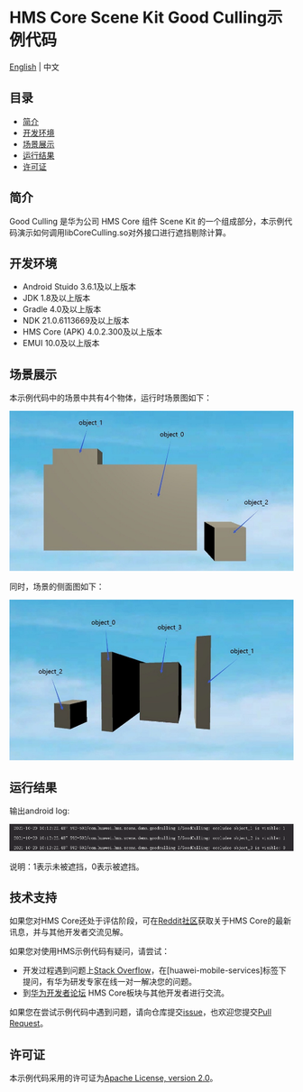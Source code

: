 # HMS Core Scene Kit Good Culling示例代码

[English](README.md) | 中文

## 目录

* [简介](#简介)
* [开发环境](#开发环境)
* [场景展示](#场景展示)
* [运行结果](#运行结果)
* [许可证](#许可证)

## 简介

Good Culling 是华为公司 HMS Core 组件 Scene Kit 的一个组成部分，本示例代码演示如何调用libCoreCulling.so对外接口进行遮挡剔除计算。


## 开发环境

* Android Stuido 3.6.1及以上版本
* JDK 1.8及以上版本
* Gradle 4.0及以上版本
* NDK 21.0.6113669及以上版本
* HMS Core (APK) 4.0.2.300及以上版本
* EMUI 10.0及以上版本

## 场景展示
本示例代码中的场景中共有4个物体，运行时场景图如下：

![scene_front.jpg](image/scene_front.jpg)

同时，场景的侧面图如下：

![scene_side.jpg](image/scene_side.jpg)

## 运行结果

输出android log:

![log.PNG](image/log.PNG)

说明：1表示未被遮挡，0表示被遮挡。

##  技术支持

如果您对HMS Core还处于评估阶段，可在[Reddit社区](https://www.reddit.com/r/HuaweiDevelopers/)获取关于HMS Core的最新讯息，并与其他开发者交流见解。

如果您对使用HMS示例代码有疑问，请尝试：

- 开发过程遇到问题上[Stack Overflow](https://stackoverflow.com/questions/tagged/huawei-mobile-services?tab=Votes)，在\[huawei-mobile-services]标签下提问，有华为研发专家在线一对一解决您的问题。
- 到[华为开发者论坛](https://developer.huawei.com/consumer/cn/forum/blockdisplay?fid=18) HMS Core板块与其他开发者进行交流。

如果您在尝试示例代码中遇到问题，请向仓库提交[issue](https://github.com/HMS-Core/hms-scene-GoodCulling-demo/issues)，也欢迎您提交[Pull Request](https://github.com/HMS-Core/hms-scene-GoodCulling-demo/pulls)。

## 许可证

本示例代码采用的许可证为[Apache License, version 2.0](http://www.apache.org/licenses/LICENSE-2.0)。
